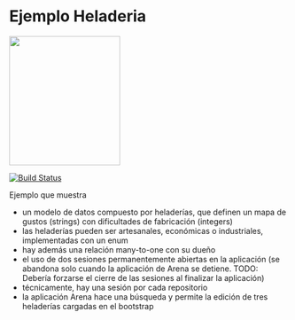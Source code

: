 # Ejemplo Heladeria

<img src="https://cloud.githubusercontent.com/assets/4549002/25146661/10c0a8ec-244b-11e7-9d7e-34bda327bb33.png" height="233" width="200"/>

[![Build Status](https://travis-ci.org/uqbar-project/eg-heladeria-hibernate-xtend.svg?branch=master)](https://travis-ci.org/uqbar-project/eg-heladeria-hibernate-xtend) 

Ejemplo que muestra 

* un modelo de datos compuesto por heladerías, que definen un mapa de gustos (strings) con dificultades de fabricación (integers)
* las heladerías pueden ser artesanales, económicas o industriales, implementadas con un enum
* hay además una relación many-to-one con su dueño
* el uso de dos sesiones permanentemente abiertas en la aplicación (se abandona solo cuando la aplicación de Arena se detiene. TODO: Debería forzarse el cierre de las sesiones al finalizar la aplicación)
* técnicamente, hay una sesión por cada repositorio
* la aplicación Arena hace una búsqueda y permite la edición de tres heladerías cargadas en el bootstrap
